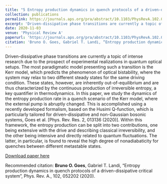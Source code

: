 ```yaml
---
title: "5 Entropy production dynamics in quench protocols of a driven-dissipative critical system"
collection: publications
permalink: https://journals.aps.org/pra/abstract/10.1103/PhysRevA.102.052202
excerpt: 'Driven-dissipative phase transitions are currently a topic of intense research due to the prospect of experimental realizations in quantum optical setups. The most paradigmatic model presenting such a transition is the Kerr model, which predicts the phenomenon of optical bistability, where the system may relax to two different steady states for the same driving condition. These states, however, are inherently out-of-equilibrium and are thus characterized by the continuous production of irreversible entropy, a key quantifier in thermodynamics. In this paper, we study the dynamics of the entropy production rate in a quench scenario of the Kerr model, where the external pump is abruptly changed. This is accomplished using a recently developed formalism, based on the Husimi Q-function, which is particularly tailored for driven-dissipative and non-Gaussian bosonic systems, Goes et al. [Phys. Rev. Res. 2, 013136 (2020)]. Within this framework, the entropy production can be split into two contributions, one being extensive with the drive and describing classical irreversibility, and the other being intensive and directly related to quantum fluctuations. The latter, in particular, is found to reveal the high degree of nonadiabaticity for quenches between different metastable states.'
date: 2020-11-03
venue: 'Physical Review A'
paperurl: 'https://journals.aps.org/pra/abstract/10.1103/PhysRevA.102.052202'
citation: 'Bruno O. Goes, Gabriel T. Landi, “Entropy production dynamics in quench protocols of a driven-dissipative critical system”, Phys. Rev. A., 102, 052202 (2020).'
---
```

Driven-dissipative phase transitions are currently a topic of intense research due to the prospect of experimental realizations in quantum optical setups. The most paradigmatic model presenting such a transition is the Kerr model, which predicts the phenomenon of optical bistability, where the system may relax to two different steady states for the same driving condition. These states, however, are inherently out-of-equilibrium and are thus characterized by the continuous production of irreversible entropy, a key quantifier in thermodynamics. In this paper, we study the dynamics of the entropy production rate in a quench scenario of the Kerr model, where the external pump is abruptly changed. This is accomplished using a recently developed formalism, based on the Husimi Q-function, which is particularly tailored for driven-dissipative and non-Gaussian bosonic systems, Goes et al. [Phys. Rev. Res. 2, 013136 (2020)]. Within this framework, the entropy production can be split into two contributions, one being extensive with the drive and describing classical irreversibility, and the other being intensive and directly related to quantum fluctuations. The latter, in particular, is found to reveal the high degree of nonadiabaticity for quenches between different metastable states.

[Download paper here](https://journals.aps.org/pra/abstract/10.1103/PhysRevA.102.052202)

Recommended citation: **Bruno O. Goes**, Gabriel T. Landi, “Entropy production dynamics in quench protocols of a driven-dissipative critical system”, Phys. Rev. A., 102, 052202 (2020).
